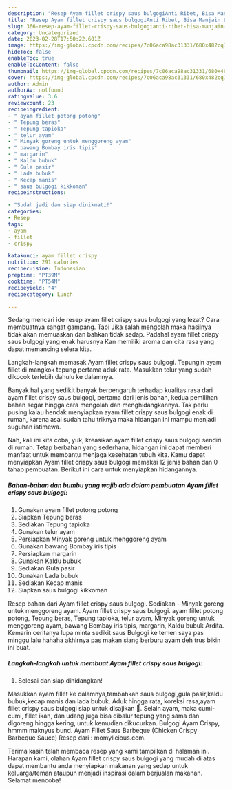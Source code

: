 ```yaml
---
description: "Resep Ayam fillet crispy saus bulgogiAnti Ribet, Bisa Manjain Lidah"
title: "Resep Ayam fillet crispy saus bulgogiAnti Ribet, Bisa Manjain Lidah"
slug: 366-resep-ayam-fillet-crispy-saus-bulgogianti-ribet-bisa-manjain-lidah
category: Uncategorized
date: 2023-02-28T17:50:22.601Z
image: https://img-global.cpcdn.com/recipes/7c06aca98ac31331/680x482cq70/ayam-fillet-crispy-saus-bulgogi-foto-resep-utama.jpg
hideToc: false
enableToc: true
enableTocContent: false
thumbnail: https://img-global.cpcdn.com/recipes/7c06aca98ac31331/680x482cq70/ayam-fillet-crispy-saus-bulgogi-foto-resep-utama.jpg
cover: https://img-global.cpcdn.com/recipes/7c06aca98ac31331/680x482cq70/ayam-fillet-crispy-saus-bulgogi-foto-resep-utama.jpg
author: Admin
authorAv: notfound
ratingvalue: 3.6
reviewcount: 23
recipeingredient:
- " ayam fillet potong potong"
- " Tepung beras"
- " Tepung tapioka"
- " telur ayam"
- " Minyak goreng untuk menggoreng ayam"
- " bawang Bombay iris tipis"
- " margarin"
- " Kaldu bubuk"
- " Gula pasir"
- " Lada bubuk"
- " Kecap manis"
- " saus bulgogi kikkoman"
recipeinstructions:

- "Sudah jadi dan siap dinikmati!"
categories:
- Resep
tags:
- ayam
- fillet
- crispy

katakunci: ayam fillet crispy 
nutrition: 291 calories
recipecuisine: Indonesian
preptime: "PT39M"
cooktime: "PT54M"
recipeyield: "4"
recipecategory: Lunch

---
```



Sedang mencari ide resep ayam fillet crispy saus bulgogi yang lezat? Cara membuatnya sangat gampang. Tapi Jika salah mengolah maka hasilnya tidak akan memuaskan dan bahkan tidak sedap. Padahal ayam fillet crispy saus bulgogi yang enak harusnya Kan memiliki aroma dan cita rasa yang dapat memancing selera kita.


Langkah-langkah memasak Ayam fillet crispy saus bulgogi. Tepungin ayam fillet di mangkok tepung pertama aduk rata. Masukkan telur yang sudah dikocok terlebih dahulu ke dalamnya.

Banyak hal yang sedikit banyak berpengaruh terhadap kualitas rasa dari ayam fillet crispy saus bulgogi, pertama dari jenis bahan, kedua pemilihan bahan segar hingga cara mengolah dan menghidangkannya. Tak perlu pusing kalau hendak menyiapkan ayam fillet crispy saus bulgogi enak di rumah, karena asal sudah tahu triknya maka hidangan ini mampu menjadi suguhan istimewa.


Nah, kali ini kita coba, yuk, kreasikan ayam fillet crispy saus bulgogi sendiri di rumah. Tetap berbahan yang sederhana, hidangan ini dapat memberi manfaat untuk membantu menjaga kesehatan tubuh kita. Kamu dapat menyiapkan Ayam fillet crispy saus bulgogi memakai 12 jenis bahan dan 0 tahap pembuatan. Berikut ini cara untuk menyiapkan hidangannya.

<!--inarticleads1-->

##### Bahan-bahan dan bumbu yang wajib ada dalam pembuatan Ayam fillet crispy saus bulgogi:

1. Gunakan  ayam fillet potong potong
1. Siapkan  Tepung beras
1. Sediakan  Tepung tapioka
1. Gunakan  telur ayam
1. Persiapkan  Minyak goreng untuk menggoreng ayam
1. Gunakan  bawang Bombay iris tipis
1. Persiapkan  margarin
1. Gunakan  Kaldu bubuk
1. Sediakan  Gula pasir
1. Gunakan  Lada bubuk
1. Sediakan  Kecap manis
1. Siapkan  saus bulgogi kikkoman


Resep bahan dari Ayam fillet crispy saus bulgogi. Sediakan - Minyak goreng untuk menggoreng ayam. Ayam fillet crispy saus bulgogi. ayam fillet potong potong, Tepung beras, Tepung tapioka, telur ayam, Minyak goreng untuk menggoreng ayam, bawang Bombay iris tipis, margarin, Kaldu bubuk Ardita. Kemarin ceritanya lupa minta sedikit saus Bulgogi ke temen saya pas minggu lalu hahaha akhirnya pas makan siang berburu ayam deh trus bikin ini buat. 

<!--inarticleads2-->

##### Langkah-langkah untuk membuat Ayam fillet crispy saus bulgogi:


1. Selesai dan siap dihidangkan!

Masukkan ayam fillet ke dalamnya,tambahkan saus bulgogi,gula pasir,kaldu bubuk,kecap manis dan lada bubuk. Aduk hingga rata, koreksi rasa,ayam fillet crispy saus bulgogi siap untuk disajikan 🤗. Selain ayam, maka cumi-cumi, fillet ikan, dan udang juga bisa dibalur tepung yang sama dan digoreng hingga kering, untuk kemudian dikucurkan. Bulgogi Ayam Crispy, hmmm maknyus bund. Ayam Fillet Saus Barbeque (Chicken Crispy Barbeque Sauce) Resep dari : momylicious.com. 

Terima kasih telah membaca resep yang kami tampilkan di halaman ini. Harapan kami, olahan Ayam fillet crispy saus bulgogi yang mudah di atas dapat membantu anda menyiapkan makanan yang sedap untuk keluarga/teman ataupun menjadi inspirasi dalam berjualan makanan. Selamat mencoba!

